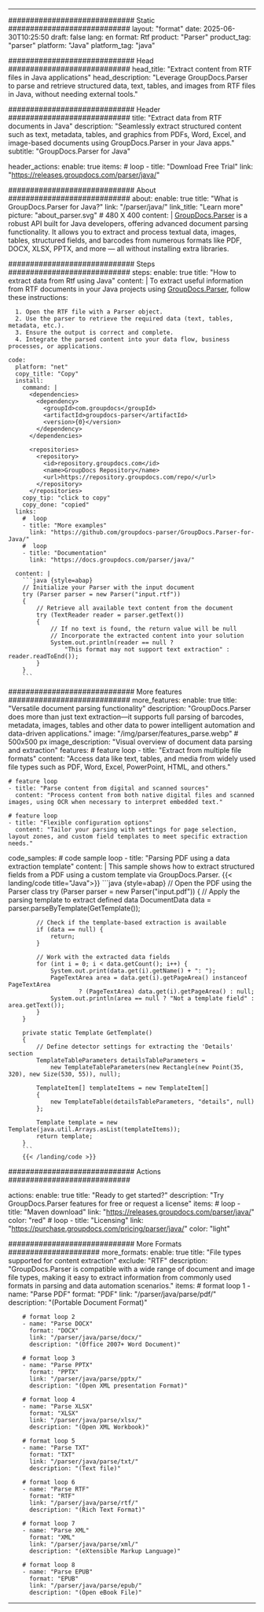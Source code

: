 


---
############################# Static ############################
layout: "format"
date:  2025-06-30T10:25:50
draft: false
lang: en
format: Rtf
product: "Parser"
product_tag: "parser"
platform: "Java"
platform_tag: "java"

############################# Head ############################
head_title: "Extract content from RTF files in Java applications"
head_description: "Leverage GroupDocs.Parser to parse and retrieve structured data, text, tables, and images from RTF files in Java, without needing external tools."

############################# Header ############################
title: "Extract data from RTF documents in Java" 
description: "Seamlessly extract structured content such as text, metadata, tables, and graphics from PDFs, Word, Excel, and image-based documents using GroupDocs.Parser in your Java apps."
subtitle: "GroupDocs.Parser for Java" 

header_actions:
  enable: true
  items:
    #  loop
    - title: "Download Free Trial"
      link: "https://releases.groupdocs.com/parser/java/"
      
############################# About ############################
about:
    enable: true
    title: "What is GroupDocs.Parser for Java?"
    link: "/parser/java/"
    link_title: "Learn more"
    picture: "about_parser.svg" # 480 X 400
    content: |
       [GroupDocs.Parser](/parser/java/) is a robust API built for Java developers, offering advanced document parsing functionality. It allows you to extract and process textual data, images, tables, structured fields, and barcodes from numerous formats like PDF, DOCX, XLSX, PPTX, and more — all without installing extra libraries.

############################# Steps ############################
steps:
    enable: true
    title: "How to extract data from Rtf using Java"
    content: |
      To extract useful information from RTF documents in your Java projects using [GroupDocs.Parser](/parser/java/), follow these instructions:
      
      1. Open the RTF file with a Parser object.
      2. Use the parser to retrieve the required data (text, tables, metadata, etc.).
      3. Ensure the output is correct and complete.
      4. Integrate the parsed content into your data flow, business processes, or applications.
   
    code:
      platform: "net"
      copy_title: "Copy"
      install:
        command: |
          <dependencies>
            <dependency>
              <groupId>com.groupdocs</groupId>
              <artifactId>groupdocs-parser</artifactId>
              <version>{0}</version>
            </dependency>
          </dependencies>

          <repositories>
            <repository>
              <id>repository.groupdocs.com</id>
              <name>GroupDocs Repository</name>
              <url>https://repository.groupdocs.com/repo/</url>
            </repository>
          </repositories>
        copy_tip: "click to copy"
        copy_done: "copied"
      links:
        #  loop
        - title: "More examples"
          link: "https://github.com/groupdocs-parser/GroupDocs.Parser-for-Java/"
        #  loop
        - title: "Documentation"
          link: "https://docs.groupdocs.com/parser/java/"
          
      content: |
        ```java {style=abap}
        // Initialize your Parser with the input document
        try (Parser parser = new Parser("input.rtf"))
        {
            // Retrieve all available text content from the document
            try (TextReader reader = parser.getText())
            {
                // If no text is found, the return value will be null
                // Incorporate the extracted content into your solution
                System.out.println(reader == null ? 
                    "This format may not support text extraction" : reader.readToEnd());
            }
        }
        ```            

############################# More features ############################
more_features:
  enable: true
  title: "Versatile document parsing functionality"
  description: "GroupDocs.Parser does more than just text extraction—it supports full parsing of barcodes, metadata, images, tables and other data to power intelligent automation and data-driven applications."
  image: "/img/parser/features_parse.webp" # 500x500 px
  image_description: "Visual overview of document data parsing and extraction"
  features:
    # feature loop
    - title: "Extract from multiple file formats"
      content: "Access data like text, tables, and media from widely used file types such as PDF, Word, Excel, PowerPoint, HTML, and others."

    # feature loop
    - title: "Parse content from digital and scanned sources"
      content: "Process content from both native digital files and scanned images, using OCR when necessary to interpret embedded text."

    # feature loop
    - title: "Flexible configuration options"
      content: "Tailor your parsing with settings for page selection, layout zones, and custom field templates to meet specific extraction needs."
      
  code_samples:
    # code sample loop
    - title: "Parsing PDF using a data extraction template"
      content: |
        This sample shows how to extract structured fields from a PDF using a custom template via GroupDocs.Parser.
        {{< landing/code title="Java">}}
        ```java {style=abap}
        //  Open the PDF using the Parser class
        try (Parser parser = new Parser("input.pdf"))
        {
            // Apply the parsing template to extract defined data
            DocumentData data = parser.parseByTemplate(GetTemplate());

            // Check if the template-based extraction is available
            if (data == null) {
                return;
            }

            // Work with the extracted data fields
            for (int i = 0; i < data.getCount(); i++) {
                System.out.print(data.get(i).getName() + ": ");
                PageTextArea area = data.get(i).getPageArea() instanceof PageTextArea
                        ? (PageTextArea) data.get(i).getPageArea() : null;
                System.out.println(area == null ? "Not a template field" : area.getText());
            }
        }

        private static Template GetTemplate()
        {
            // Define detector settings for extracting the 'Details' section
            TemplateTableParameters detailsTableParameters = 
                new TemplateTableParameters(new Rectangle(new Point(35, 320), new Size(530, 55)), null);

            TemplateItem[] templateItems = new TemplateItem[]
            {
                new TemplateTable(detailsTableParameters, "details", null)
            };

            Template template = new Template(java.util.Arrays.asList(templateItems));
            return template;
        }
        ```
        {{< /landing/code >}}


############################# Actions ############################

actions:
  enable: true
  title: "Ready to get started?"
  description: "Try GroupDocs.Parser features for free or request a license"
  items:
    #  loop
    - title: "Maven download"
      link: "https://releases.groupdocs.com/parser/java/"
      color: "red"
        #  loop
    - title: "Licensing"
      link: "https://purchase.groupdocs.com/pricing/parser/java/"
      color: "light"


############################# More Formats #####################
more_formats:
    enable: true
    title: "File types supported for content extraction"
    exclude: "RTF"
    description: "GroupDocs.Parser is compatible with a wide range of document and image file types, making it easy to extract information from commonly used formats in parsing and data automation scenarios."
    items: 
        # format loop 1
        - name: "Parse PDF"
          format: "PDF"
          link: "/parser/java/parse/pdf/"
          description: "(Portable Document Format)"
          
        # format loop 2
        - name: "Parse DOCX"
          format: "DOCX"
          link: "/parser/java/parse/docx/"
          description: "(Office 2007+ Word Document)"
          
        # format loop 3
        - name: "Parse PPTX"
          format: "PPTX"
          link: "/parser/java/parse/pptx/"
          description: "(Open XML presentation Format)"
          
        # format loop 4
        - name: "Parse XLSX"
          format: "XLSX"
          link: "/parser/java/parse/xlsx/"
          description: "(Open XML Workbook)"
          
        # format loop 5
        - name: "Parse TXT"
          format: "TXT"
          link: "/parser/java/parse/txt/"
          description: "(Text file)"
          
        # format loop 6
        - name: "Parse RTF"
          format: "RTF"
          link: "/parser/java/parse/rtf/"
          description: "(Rich Text Format)"
          
        # format loop 7
        - name: "Parse XML"
          format: "XML"
          link: "/parser/java/parse/xml/"
          description: "(eXtensible Markup Language)"
          
        # format loop 8
        - name: "Parse EPUB"
          format: "EPUB"
          link: "/parser/java/parse/epub/"
          description: "(Open eBook File)"
         
          

---